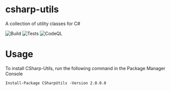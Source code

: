 

csharp-utils
============

A collection of utility classes for C#

![Build](https://github.com/nityan/csharp-utils/workflows/Build/badge.svg) ![Tests](https://github.com/nityan/csharp-utils/workflows/Tests/badge.svg) ![CodeQL](https://github.com/nityan/csharp-utils/workflows/CodeQL/badge.svg)

Usage
============

To install CSharp-Utils, run the following command in the Package Manager Console

```
Install-Package CSharpUtils -Version 2.0.0.0
```
